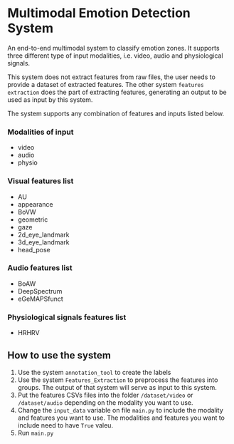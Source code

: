 # Multimodal Emotion Detection System

An end-to-end multimodal system to classify emotion zones. It supports three different type of input modalities, i.e. video, audio and physiological signals. 

This system does not extract features from raw files, the user needs to provide a dataset of extracted features. The other system ```features extraction``` does the part of extracting features, generating an output to be used as input by this system. 

The system supports any combination of features and inputs listed below. 

### Modalities of input
- video
- audio
- physio

### Visual features list
- AU
- appearance
- BoVW
- geometric
- gaze
- 2d_eye_landmark
- 3d_eye_landmark
- head_pose

### Audio features list
- BoAW
- DeepSpectrum
- eGeMAPSfunct

### Physiological signals features list
- HRHRV


## How to use the system
1. Use the system ```annotation_tool``` to create the labels 
2. Use the system ```Features_Extraction``` to preprocess the features into groups. The output of that system will serve as input to this system.
3. Put the features CSVs files into the folder `/dataset/video` or `/dataset/audio` depending on the modality you want to use.
4. Change the `input_data` variable on file `main.py` to include the modality and features you want to use. The modalities and features you want to include need to have `True` valeu. 
5. Run `main.py`